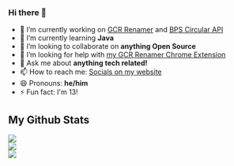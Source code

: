 ### Hi there 👋

<!--
**Rajdave69/Rajdave69** is a ✨ _special_ ✨ repository because its `README.md` (this file) appears on your GitHub profile.

Here are some ideas to get you started:
-->
- 🔭 I’m currently working on [GCR Renamer](https://github.com/Rajdave69/GCR-Renamer) and [BPS Circular API](https://github.com/BPS-Circular-API)
- 🌱 I’m currently learning **Java**
- 👯 I’m looking to collaborate on **anything Open Source**
- 🤔 I’m looking for help with [my GCR Renamer Chrome Extension](https://github.com/Rajdave69/GCR-Renamer)
- 💬 Ask me about **anything tech related!**
- 📫 How to reach me: [Socials on my website](https://rajtech.me/)
- 😄 Pronouns: **he/him**
- ⚡ Fun fact: I'm 13!

## My Github Stats

![](https://github-readme-stats.vercel.app/api?username=Rajdave69&theme=tokyonight&hide_border=false&include_all_commits=true&count_private=true)<br/>
![](https://github-readme-streak-stats.herokuapp.com/?user=Rajdave69&theme=tokyonight&hide_border=false)<br/>
![](https://github-readme-stats.vercel.app/api/top-langs/?username=Rajdave69&theme=tokyonight&hide_border=false&include_all_commits=true&count_private=true&layout=compact)


